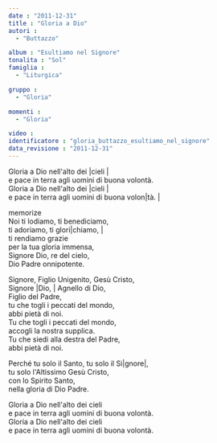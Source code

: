 ```yaml
---
date : "2011-12-31"
title : "Gloria a Dio"
autori : 
  - "Buttazzo"

album : "Esultiamo nel Signore"
tonalita : "Sol"
famiglia : 
  - "Liturgica"

gruppo : 
  - "Gloria"

momenti : 
  - "Gloria"

video : 
identificatore : "gloria_buttazzo_esultiamo_nel_signore"
data_revisione : "2011-12-31"
---
```

  
  
  
  
  
  
  
  
  
Gloria a Dio nell'alto dei |cieli |  
e pace in terra agli uomini di buona volontà.  
Gloria a Dio nell'alto dei |cieli |  
e pace in terra agli uomini di buona volon|tà. |  
  
  
memorize  
Noi ti lodiamo, ti benediciamo,   
ti adoriamo, ti glori|chiamo, |  
ti rendiamo grazie   
per la tua gloria immensa,   
Signore Dio, re del cielo,   
Dio Padre onnipotente.  
  
  
Signore, Figlio Unigenito,  Gesù Cristo,  
Signore |Dio, |  Agnello di Dio,   
Figlio del Padre,   
tu che togli i peccati del mondo,   
abbi pietà di noi.   
Tu che togli i peccati del mondo,   
accogli la nostra supplica.   
Tu che siedi alla destra del Padre,   
abbi pietà di noi.   
  
  
Perché tu solo il Santo,  tu solo il Si|gnore|,  
 tu solo l'Altissimo  Gesù Cristo,   
con lo Spirito Santo,  
nella gloria di Dio Padre.  
  
  
Gloria a Dio nell'alto dei cieli   
e pace in terra agli uomini di buona volontà.  
Gloria a Dio nell'alto dei cieli   
e pace in terra agli uomini di buona volontà.   
  
  
  
  
  
  
  
